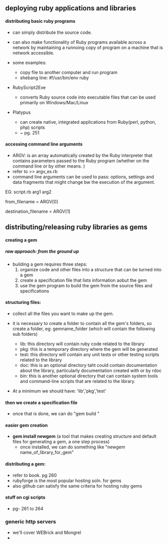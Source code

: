 ## deploying ruby applications and libraries


#### distributing basic ruby programs

- can simply distribute the source code. 
- can also make functionality of Ruby programs available across a network by maintaining a runnoing copy of program on a machine that is network accessible. 
- some examples:
	- copy file to another computer and run program 
	- shebang line: #!/usr/bin/env ruby


- RubyScript2Exe
	- converts Ruby source code into executable files that can be used primarily on Windows/Mac/Linux

- Platypus
	- can create native, integrated applications from Ruby(perl, python, php) scripts
	- ~ pg. 251

#### accessing command line arguments

- ARGV: is an array automatically created by the Ruby interpreter that contains parameters passed to the Ruby program (whether on the command line or by other means. )
- refer to >> argv_ex.rb
- command line arguments can be used to pass: options, settings and data fragments that might change bw the execution of the argument. 

EG: script.rb arg1 arg2

from_filename = ARGV[0]

destination_filename = ARGV[1]


## distributing/releasing ruby libraries as gems

#### creating a gem

##### raw approach: from the ground up

- building a gem requires three steps: 
	1. organize code and other files into a structure that can be turned into a gem 
	2. create a specification file that lists information aobut the gem 
	3. use the gem program to build the gem from the source files and specifications
	


#### structuring files: 

- collect all the files you want to make up the gem. 
- it is necessary to create a folder to contain all the gem's folders, so create a folder, eg:  gemname_folder (which will contain the following sub folders)
	- lib: this directory will contain ruby code related to the library
	- pkg: this is a temporary directory where the gem will be generated
	- test: this directory will contain any unit tests or other testing scripts related to the library
	- doc: this is an optional directory taht could contain documentation about the library, particularly documentation created with or by rdoc
	- bin: this is another optional directory that can contain system tools and command-line scripts that are related to the library. 

- At a minimum we should have: 'lib','pkg','test'
	

#### then we create a specification file
- once that is done, we can do "gem build <spec file>"


#### easier gem creation

- **gem install newgem** (a tool that makes creating structure and default files for generating a gem, a one step process)
	- once installed, we can do something like "newgem name_of_library_for_gem"


#### distributing a gem: 

- refer to book. pg 260
- rubyforge is the most popular hosting soln. for gems
- also github can satisfy the same criteria for hosting ruby gems

#### stuff on cgi scripts

- pg- 261 to 264

### generic http servers

- we'll cover WEBrick and Mongrel
- 

